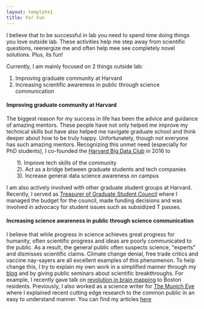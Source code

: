 ```yaml
---
layout: template1
title: For Fun
---
```


<!-- Global site tag (gtag.js) - Google Analytics -->
<script async src="https://www.googletagmanager.com/gtag/js?id=UA-111431367-5"></script>
<script>
  window.dataLayer = window.dataLayer || [];
  function gtag(){dataLayer.push(arguments);}
  gtag('js', new Date());

  gtag('config', 'UA-111431367-5');
</script>

I believe that to be successful in lab you need to spend time doing things you love outside lab. These activities help me step away from scientific questions, reenergize me and often help mee see completely novel solutions. Plus, its fun!

Currently, I am mainly focused on 2 things outside lab:

1. Improving graduate community at Harvard
2. Increasing scientific awareness in public through science communication

#### **Improving graduate community at Harvard**

The biggest reason for my success in life has been the advice and guidance of amazing mentors. These people have not only helped me improve my technical skills but have also helped me navigate graduate school and think deeper about how to be truly happy. Unfortunately, though not everyone has such amazing mentors. Recognizing this unmet need (especially for PhD students), I co-founded the [Harvard Big Data Club](www.harvardbigdata.com) in 2016 to 

&nbsp;&nbsp;&nbsp;&nbsp;&nbsp;&nbsp; 1). Improve tech skills of the community <br>
&nbsp;&nbsp;&nbsp;&nbsp;&nbsp;&nbsp; 2). Act as a bridge between graduate students and tech companies <br>
&nbsp;&nbsp;&nbsp;&nbsp;&nbsp;&nbsp; 3). Increase general data science awareness on campus <br> 

I am also actively involved with other graduate student groups at Harvard. Recently, I served as [Treasurer of Graduate Student Council](http://gsc.fas.harvard.edu/people/chinmay-shukla) where I managed the budget for the council, made funding decisions and was involved in advocacy for student issues such as subsidized T passes.

#### **Increasing science awareness in public through science communication**

I believe that while progress in science achieves great progress for humanity, often scientific progress and ideas are poorly communicated to the public. As a result, the general public often suspects science, "experts" and dismisses scientific claims. Climate change denial, free trade critics and vaccine nay-sayers are all excellent examples of this phenomenon. To help change this, I try to explain my own work in a simplified manner through my [blog](https://medium.com/@outside2SDs) and by giving public seminars about scientific breakthroughs. For example, I recently gave talk on [revolution in brain mapping](https://www.youtube.com/watch?v=QwEuoPkcOUA) to Boston residents. Previously, I also worked as a science writer for [The Munich Eye](http://themunicheye.com/global_scripts/contributors/index.php?contributor=Chinmay%20Shukla) where I explained recent cutting edge research to the common public in an easy to understand manner. You can find my articles [here](http://themunicheye.com/journalist/Chinmay%20Shukla)

